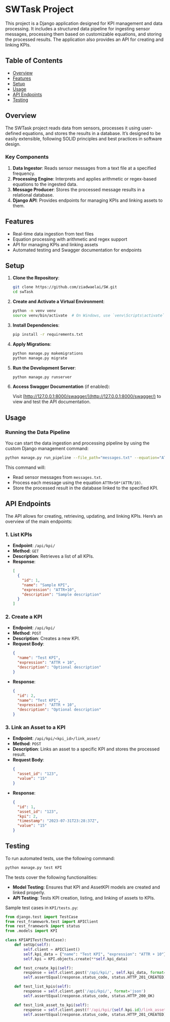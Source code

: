 # SWTask Project

This project is a Django application designed for KPI management and data processing. It includes a structured data pipeline for ingesting sensor messages, processing them based on customizable equations, and storing the processed results. The application also provides an API for creating and linking KPIs.

## Table of Contents
- [Overview](#overview)
- [Features](#features)
- [Setup](#setup)
- [Usage](#usage)
- [API Endpoints](#api-endpoints)
- [Testing](#testing)

## Overview

The SWTask project reads data from sensors, processes it using user-defined equations, and stores the results in a database. It’s designed to be easily extensible, following SOLID principles and best practices in software design.

### Key Components
1. **Data Ingestor**: Reads sensor messages from a text file at a specified frequency.
2. **Processing Engine**: Interprets and applies arithmetic or regex-based equations to the ingested data.
3. **Message Producer**: Stores the processed message results in a relational database.
4. **Django API**: Provides endpoints for managing KPIs and linking assets to them.

## Features

- Real-time data ingestion from text files
- Equation processing with arithmetic and regex support
- API for managing KPIs and linking assets
- Automated testing and Swagger documentation for endpoints

## Setup

1. **Clone the Repository**:

   ```bash
   git clone https://github.com/ziadwaelai/SW.git
   cd swTask
   ```

2. **Create and Activate a Virtual Environment**:

   ```bash
   python -m venv venv
   source venv/bin/activate  # On Windows, use `venv\Scripts\activate`
   ```

3. **Install Dependencies**:

   ```bash
   pip install -r requirements.txt
   ```

4. **Apply Migrations**:

   ```bash
   python manage.py makemigrations
   python manage.py migrate
   ```

5. **Run the Development Server**:

   ```bash
   python manage.py runserver
   ```

6. **Access Swagger Documentation** (if enabled):

   Visit [http://127.0.0.1:8000/swagger/](http://127.0.0.1:8000/swagger/) to view and test the API documentation.

## Usage

### Running the Data Pipeline

You can start the data ingestion and processing pipeline by using the custom Django management command:

```bash
python manage.py run_pipeline --file_path="messages.txt" --equation="ATTR+50*(ATTR/10)" --kpi_id=1
```

This command will:
- Read sensor messages from `messages.txt`.
- Process each message using the equation `ATTR+50*(ATTR/10)`.
- Store the processed result in the database linked to the specified KPI.

## API Endpoints

The API allows for creating, retrieving, updating, and linking KPIs. Here’s an overview of the main endpoints:

### 1. **List KPIs**
   - **Endpoint**: `/api/kpi/`
   - **Method**: `GET`
   - **Description**: Retrieves a list of all KPIs.
   - **Response**:
     ```json
     [
       {
         "id": 1,
         "name": "Sample KPI",
         "expression": "ATTR+10",
         "description": "Sample description"
       }
     ]
     ```

### 2. **Create a KPI**
   - **Endpoint**: `/api/kpi/`
   - **Method**: `POST`
   - **Description**: Creates a new KPI.
   - **Request Body**:
     ```json
     {
       "name": "Test KPI",
       "expression": "ATTR + 10",
       "description": "Optional description"
     }
     ```
   - **Response**:
     ```json
     {
       "id": 2,
       "name": "Test KPI",
       "expression": "ATTR + 10",
       "description": "Optional description"
     }
     ```

### 3. **Link an Asset to a KPI**
   - **Endpoint**: `/api/kpi/<kpi_id>/link_asset/`
   - **Method**: `POST`
   - **Description**: Links an asset to a specific KPI and stores the processed result.
   - **Request Body**:
     ```json
     {
       "asset_id": "123",
       "value": "15"
     }
     ```
   - **Response**:
     ```json
     {
       "id": 1,
       "asset_id": "123",
       "kpi": 2,
       "timestamp": "2023-07-31T23:28:37Z",
       "value": "15"
     }
     ```

## Testing

To run automated tests, use the following command:

```bash
python manage.py test KPI
```

The tests cover the following functionalities:
- **Model Testing**: Ensures that KPI and AssetKPI models are created and linked properly.
- **API Testing**: Tests KPI creation, listing, and linking of assets to KPIs.

Sample test cases in `KPI/tests.py`:
```python
from django.test import TestCase
from rest_framework.test import APIClient
from rest_framework import status
from .models import KPI

class KPIAPITest(TestCase):
    def setUp(self):
        self.client = APIClient()
        self.kpi_data = {"name": "Test KPI", "expression": "ATTR + 10"}
        self.kpi = KPI.objects.create(**self.kpi_data)

    def test_create_kpi(self):
        response = self.client.post('/api/kpi/', self.kpi_data, format='json')
        self.assertEqual(response.status_code, status.HTTP_201_CREATED)

    def test_list_kpis(self):
        response = self.client.get('/api/kpi/', format='json')
        self.assertEqual(response.status_code, status.HTTP_200_OK)

    def test_link_asset_to_kpi(self):
        response = self.client.post(f'/api/kpi/{self.kpi.id}/link_asset/', {"asset_id": "123", "value": "15"}, format='json')
        self.assertEqual(response.status_code, status.HTTP_201_CREATED)
```